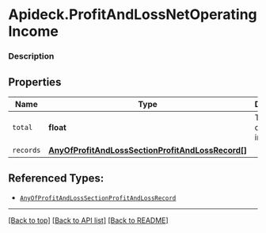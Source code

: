# Apideck.ProfitAndLossNetOperatingIncome

### Description

## Properties
Name | Type | Description | Notes
------------ | ------------- | ------------- | -------------
`total` | **float** | Total net operating income | 
`records` | [**AnyOfProfitAndLossSectionProfitAndLossRecord[]**](AnyOfProfitAndLossSectionProfitAndLossRecord.md) |  | 





## Referenced Types:

* [`AnyOfProfitAndLossSectionProfitAndLossRecord`](AnyOfProfitAndLossSectionProfitAndLossRecord.md)

---

[[Back to top]](#) [[Back to API list]](../../../../README.md#documentation-for-api-endpoints) [[Back to README]](../../../../README.md)


